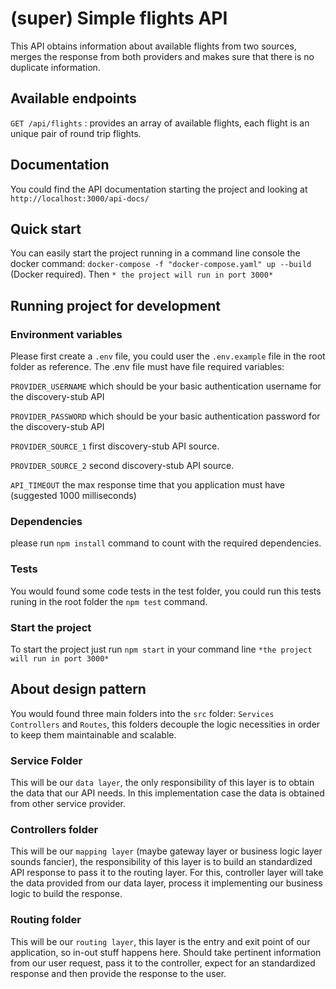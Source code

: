 # (super) Simple flights API

This API obtains information about available flights from two sources, merges the response from both providers and makes sure that there is no duplicate information.

## Available endpoints
`GET /api/flights` : provides an array of available flights, each flight is an unique pair of round trip flights.

## Documentation
You could find the API documentation starting the project and looking at  `http://localhost:3000/api-docs/`

## Quick start

You can easily start the project running in a command line console the docker command: `docker-compose -f "docker-compose.yaml" up --build` (Docker required). Then `* the project will run in port 3000*`

## Running project for development
### Environment variables
Please first create a `.env` file, you could user the `.env.example` file in the root folder as reference. The .env file must have file required variables:

`PROVIDER_USERNAME` which should be your basic authentication username for the discovery-stub API

`PROVIDER_PASSWORD` which should be your basic authentication password for the discovery-stub API

`PROVIDER_SOURCE_1` first discovery-stub API source.

`PROVIDER_SOURCE_2` second discovery-stub API source.

`API_TIMEOUT` the max response time that you application must have (suggested 1000 milliseconds)

### Dependencies
please run `npm install` command to count with the required dependencies.

### Tests
You would found some code tests in the test folder, you could run this tests runing in the root folder the `npm test` command.

### Start the project
To start the project just run `npm start` in your command line `*the project will run in port 3000*`

## About design pattern
You would found three main folders into the `src` folder: `Services` `Controllers` and `Routes`, this folders decouple the logic necessities in order to keep them maintainable and scalable.

### Service Folder
This will be our `data layer`, the only responsibility of this layer is to obtain the data that our API needs. In this implementation case the data is obtained from other service provider.

### Controllers folder
This will be our `mapping layer` (maybe gateway layer or business logic layer sounds fancier), the responsibility of this layer is to build an standardized API response to pass it to the routing layer. For this, controller layer will take the data provided from our data layer, process it implementing our business logic to build the response.

### Routing folder
This will be our `routing layer`, this layer is the entry and exit point of our application, so in-out stuff happens here. Should take pertinent information from  our user request, pass it to the controller, expect for an standardized response and then provide the response to the user.